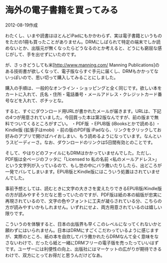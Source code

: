 # 海外の電子書籍を買ってみる

2012-08-19作成

わたくし、いまや読書はほとんどiPadにもかかわらず、実は電子書籍というものをただの1冊も買ったことがありません。DRMにしばられて特定の端末でしか読めないとか、出版元が無くなったらどうなるのとか考えると、どうにも窮屈な感じがして、手を出せずにいたのです。

が、さっきどうしても米[http://www.manning.com/ Manning Publications]のある技術書が欲しくなって、電子版ならすぐ手元に届くし、DRMもかかってないっぽいので、思い切って購入してみることにしました。

購入の手順は、一般的なオンライン・ショッピングと全く同じです。欲しい本をカートに入れて、氏名・住所・電話番号・メールアドレス・クレジットカード番号などを入れて、ポチッとな。

すると、すぐにダウンロード用URLが書かれたメールが届きます。URLは、下記の4つが用意されていました。今回買った本は第2版なんですが、前の版まで無料でついてくるところがすごい。
・PDF版
・EPUB版 (iBooksとかで読める)
・Kindle版 (拡張子はmobi)
・前の版のPDF版
iPadなら、リンクをクリックしてお好みのアプリで開けばハイおしまい、もう読めるようになっています。なんというスピーディーさ。なお、ダウンロードのリンクは5日間有効とのことです。

そして、やはりどのファイルにもDRMはかかっていませんでした。ただし、PDF版は全ページのフッタに「Licensed to 私の名前 <私のメールアドレス>」という文字列が入っているので、もし世の中にバラ撒いたりしたら、出どころが一発でバレてしまいます。EPUB版とKindle版にはこういう処置はされていませんでした。

事前予想としては、読むときに文字の大きさを変えたりできるEPUB版/Kindle版の方が読みやすそうだなと思っていたのですが、PDF版は紙の本の組版が忠実に再現されているので、文字の色やフォントに工夫が凝らされている分、こちらの方が読みやすいかもしれません。いずれにせよ、両方用意されているのは嬉しい限りです。

こういうのを体験すると、日本の出版界も早くこのレベルになってくれないかと願わずにはいられません。日本はDRMにすごくこだわっているように感じますが、実際のところ、紙の本を自炊してバラ撒かれたらDRMなんて全く意味をなさないわけで、だったら紙と一緒にDRMフリーの電子版を売ったっていいはずです。ユーザーには利便性の向上、出版社にはマーケットの広がりが期待できるわけで、双方にとってお得だと思うんだけどなあ。
